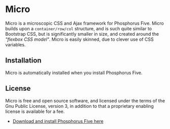 # Micro

Micro is a microscopic CSS and Ajax framework for Phosphorus Five. Micro builds upon a `container/row/col` structure,
and is such quite similar to Bootstrap CSS, but is significantly smaller in size, and created around the _"flexbox CSS model"_.
Micro is easily skinned, due to clever use of CSS variables.

## Installation

Micro is automatically installed when you install Phosphorus Five.

## License

Micro is free and open source software, and licensed under the terms
of the Gnu Public License, version 3, in addition to that a proprietary enabling license is available for a fee.

* [Download and install Phosphorus Five here](https://github.com/polterguy/phosphorusfive/releases)
